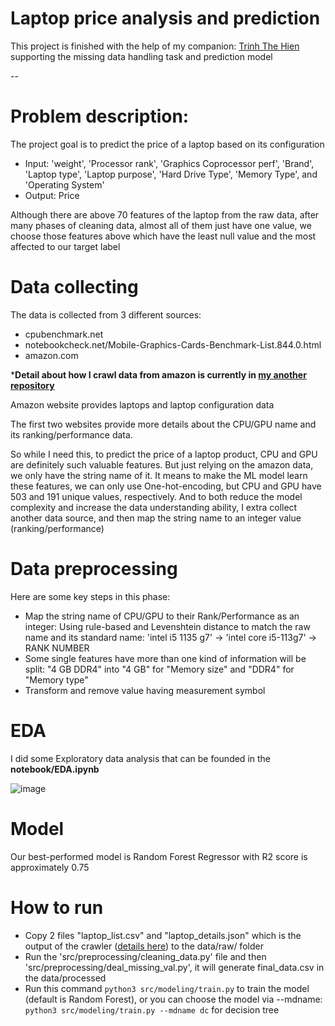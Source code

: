 # Laptop price analysis and prediction
This project is finished with the help of my companion: [Trinh The Hien](https://github.com/HienTheTrinh) supporting the missing data handling task and prediction model

--
# Problem description:
The project goal is to predict the price of a laptop based on its configuration

- Input: 'weight', 'Processor rank', 'Graphics Coprocessor perf', 'Brand', 'Laptop type', 'Laptop purpose', 'Hard Drive Type', 'Memory Type', and 'Operating System'
- Output: Price

Although there are above 70 features of the laptop from the raw data, after many phases of cleaning data, almost all of them just have one value, we choose those features above which have the least null value and the most affected to our target label

# Data collecting
The data is collected from 3 different sources:
- cpubenchmark.net
- notebookcheck.net/Mobile-Graphics-Cards-Benchmark-List.844.0.html
- amazon.com

***Detail about how I crawl data from amazon is currently in [my another repository](https://github.com/hellofromtheothersky/amazon_data_scraper)**

Amazon website provides laptops and laptop configuration data

The first two websites provide more details about the CPU/GPU name and its ranking/performance data. 

So while I need this, to predict the price of a laptop product, CPU and GPU are definitely such valuable features. But just relying on the amazon data, we only have the string name of it. It means to make the ML model learn these features, we can only use One-hot-encoding, but CPU and GPU have 503 and 191 unique values, respectively. And to both reduce the model complexity and increase the data understanding ability, I extra collect another data source, and then map the string name to an integer value (ranking/performance)

# Data preprocessing
Here are some key steps in this phase:
- Map the string name of CPU/GPU to their Rank/Performance as an integer: Using rule-based and Levenshtein distance to match the raw name and its standard name: 'intel i5 1135 g7' -> 'intel core i5-113g7' -> RANK NUMBER
- Some single features have more than one kind of information will be split: "4 GB DDR4" into "4 GB" for "Memory size" and "DDR4" for "Memory type"
- Transform and remove value having measurement symbol

# EDA
I did some Exploratory data analysis that can be founded in the **notebook/EDA.ipynb**

![image](https://user-images.githubusercontent.com/84280247/223192302-b3240b7f-492c-4b84-ba9a-90ac9bf8ec52.png)

# Model
Our best-performed model is Random Forest Regressor with R2 score is approximately 0.75

# How to run

- Copy 2 files "laptop_list.csv" and "laptop_details.json" which is the output of the crawler ([details here](https://github.com/hellofromtheothersky/amazon_data_scraper)) to the data/raw/ folder
- Run the 'src/preprocessing/cleaning_data.py' file and then 'src/preprocessing/deal_missing_val.py', it will generate final_data.csv in the data/processed
- Run this command
`python3 src/modeling/train.py` 
to train the model (default is Random Forest), or you can choose the model via --mdname:
`python3 src/modeling/train.py --mdname dc`
for decision tree


